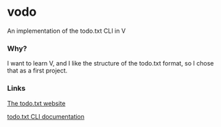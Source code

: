 # vodo
An implementation of the todo.txt CLI in V

### Why?
I want to learn V, and I like the structure of the todo.txt format, so I chose that as a first project.

### Links
[The todo.txt website](http://todotxt.org/)

[todo.txt CLI documentation](https://github.com/todotxt/todo.txt-cli/wiki/User-Documentation)